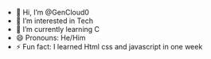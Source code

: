 - 👋 Hi, I’m @GenCloud0
- 👀 I’m interested in Tech
- 🌱 I’m currently learning C
- 😄 Pronouns: He/Him
- ⚡ Fun fact: I learned Html css and javascript in one week

<!---
GenCloud0/GenCloud0 is a ✨ special ✨ repository because its `README.md` (this file) appears on your GitHub profile.
You can click the Preview link to take a look at your changes.
--->
